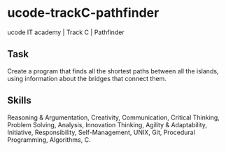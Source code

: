 # ucode-trackC-pathfinder
ucode IT academy | Track C | Pathfinder

## Task
Create a program that finds all the shortest paths between all the islands, using information about the bridges that connect them.

## Skills
Reasoning & Argumentation, Creativity, Communication, Critical Thinking, Problem Solving, Analysis, Innovation Thinking, Agility & Adaptability, Initiative, Responsibility, Self-Management, UNIX, Git, Procedural Programming, Algorithms, C.
